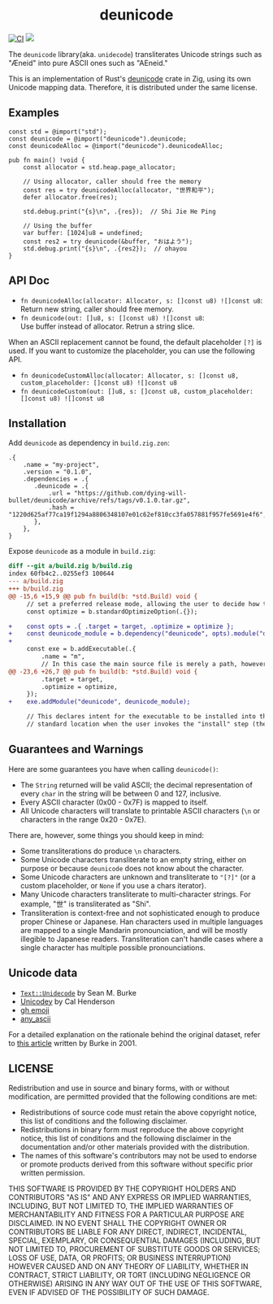 <h1 align="center"> deunicode </h1>

[![CI](https://github.com/dying-will-bullet/deunicode/actions/workflows/ci.yaml/badge.svg)](https://github.com/dying-will-bullet/deunicode/actions/workflows/ci.yaml)
![](https://img.shields.io/badge/language-zig-%23ec915c)

The `deunicode` library(aka. `unidecode`) transliterates Unicode strings such as "Æneid" into pure
ASCII ones such as "AEneid."

This is an implementation of Rust's [deunicode](https://github.com/kornelski/deunicode) crate in Zig, using its own Unicode mapping data. Therefore, it is distributed under the same license.

## Examples

```zig
const std = @import("std");
const deunicode = @import("deunicode").deunicode;
const deunicodeAlloc = @import("deunicode").deunicodeAlloc;

pub fn main() !void {
    const allocator = std.heap.page_allocator;

    // Using allocator, caller should free the memory
    const res = try deunicodeAlloc(allocator, "世界和平");
    defer allocator.free(res);

    std.debug.print("{s}\n", .{res});  // Shi Jie He Ping

    // Using the buffer
    var buffer: [1024]u8 = undefined;
    const res2 = try deunicode(&buffer, "おはよう");
    std.debug.print("{s}\n", .{res2});  // ohayou
}
```

## API Doc

- `fn deunicodeAlloc(allocator: Allocator, s: []const u8) ![]const u8`:  
Return new string, caller should free memory.
- `fn deunicode(out: []u8, s: []const u8) ![]const u8`:  
Use buffer instead of allocator. Retrun a string slice.

When an ASCII replacement cannot be found, the default placeholder `[?]` is used.
If you want to customize the placeholder, you can use the following API.

- `fn deunicodeCustomAlloc(allocator: Allocator, s: []const u8, custom_placeholder: []const u8) ![]const u8`
- `fn deunicodeCustom(out: []u8, s: []const u8, custom_placeholder: []const u8) ![]const u8`

## Installation

Add `deunicode` as dependency in `build.zig.zon`:

```
.{
    .name = "my-project",
    .version = "0.1.0",
    .dependencies = .{
       .deunicode = .{
           .url = "https://github.com/dying-will-bullet/deunicode/archive/refs/tags/v0.1.0.tar.gz",
           .hash = "1220d625af77ca19f1294a8806348107e01c62ef810cc3fa057881f957fe5691e4f6",
       },
    },
}
```

Expose `deunicode` as a module in `build.zig`:

```diff
diff --git a/build.zig b/build.zig
index 60fb4c2..0255ef3 100644
--- a/build.zig
+++ b/build.zig
@@ -15,6 +15,9 @@ pub fn build(b: *std.Build) void {
     // set a preferred release mode, allowing the user to decide how to optimize.
     const optimize = b.standardOptimizeOption(.{});

+    const opts = .{ .target = target, .optimize = optimize };
+    const deunicode_module = b.dependency("deunicode", opts).module("deunicode");
+
     const exe = b.addExecutable(.{
         .name = "m",
         // In this case the main source file is merely a path, however, in more
@@ -23,6 +26,7 @@ pub fn build(b: *std.Build) void {
         .target = target,
         .optimize = optimize,
     });
+    exe.addModule("deunicode", deunicode_module);

     // This declares intent for the executable to be installed into the
     // standard location when the user invokes the "install" step (the default

```

## Guarantees and Warnings

Here are some guarantees you have when calling `deunicode()`:

- The `String` returned will be valid ASCII; the decimal representation of
  every `char` in the string will be between 0 and 127, inclusive.
- Every ASCII character (0x00 - 0x7F) is mapped to itself.
- All Unicode characters will translate to printable ASCII characters
  (`\n` or characters in the range 0x20 - 0x7E).

There are, however, some things you should keep in mind:

- Some transliterations do produce `\n` characters.
- Some Unicode characters transliterate to an empty string, either on purpose
  or because `deunicode` does not know about the character.
- Some Unicode characters are unknown and transliterate to `"[?]"`
  (or a custom placeholder, or `None` if you use a chars iterator).
- Many Unicode characters transliterate to multi-character strings. For
  example, "世" is transliterated as "Shi".
- Transliteration is context-free and not sophisticated enough to produce proper Chinese or Japanese.
  Han characters used in multiple languages are mapped to a single Mandarin pronounciation,
  and will be mostly illegible to Japanese readers. Transliteration can't
  handle cases where a single character has multiple possible pronounciations.

## Unicode data

- [`Text::Unidecode`](http://search.cpan.org/~sburke/Text-Unidecode-1.30/lib/Text/Unidecode.pm) by Sean M. Burke
- [Unicodey](https://unicodey.com) by Cal Henderson
- [gh emoji](https://lib.rs/gh-emoji)
- [any_ascii](https://anyascii.com/)

For a detailed explanation on the rationale behind the original
dataset, refer to [this article](http://interglacial.com/~sburke/tpj/as_html/tpj22.html) written
by Burke in 2001.

## LICENSE

Redistribution and use in source and binary forms, with or without modification,
are permitted provided that the following conditions are met:

- Redistributions of source code must retain the above copyright notice, this
  list of conditions and the following disclaimer.
- Redistributions in binary form must reproduce the above copyright notice,
  this list of conditions and the following disclaimer in the documentation
  and/or other materials provided with the distribution.
- The names of this software's contributors may not be used to endorse or
  promote products derived from this software without specific prior written
  permission.

THIS SOFTWARE IS PROVIDED BY THE COPYRIGHT HOLDERS AND CONTRIBUTORS "AS IS" AND
ANY EXPRESS OR IMPLIED WARRANTIES, INCLUDING, BUT NOT LIMITED TO, THE IMPLIED
WARRANTIES OF MERCHANTABILITY AND FITNESS FOR A PARTICULAR PURPOSE ARE
DISCLAIMED. IN NO EVENT SHALL THE COPYRIGHT OWNER OR CONTRIBUTORS BE LIABLE FOR
ANY DIRECT, INDIRECT, INCIDENTAL, SPECIAL, EXEMPLARY, OR CONSEQUENTIAL DAMAGES
(INCLUDING, BUT NOT LIMITED TO, PROCUREMENT OF SUBSTITUTE GOODS OR SERVICES;
LOSS OF USE, DATA, OR PROFITS; OR BUSINESS INTERRUPTION) HOWEVER CAUSED AND ON
ANY THEORY OF LIABILITY, WHETHER IN CONTRACT, STRICT LIABILITY, OR TORT
(INCLUDING NEGLIGENCE OR OTHERWISE) ARISING IN ANY WAY OUT OF THE USE OF THIS
SOFTWARE, EVEN IF ADVISED OF THE POSSIBILITY OF SUCH DAMAGE.
